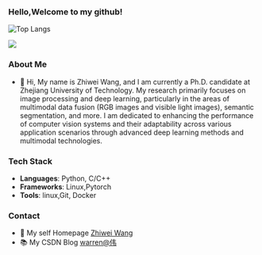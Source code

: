 ### Hello,Welcome to my github!
![Top Langs](https://github-readme-stats.vercel.app/api/top-langs/?username=warren-wzw&layout=compact&theme=tokyonight)

![](https://github-readme-stats.vercel.app/api?username=warren-wzw&show_icons=true&theme=transparent)
### About Me
- 👋 Hi, My name is Zhiwei Wang, and I am currently a Ph.D. candidate at Zhejiang University of Technology. My research primarily focuses on image processing and deep learning, particularly in the areas of multimodal data fusion (RGB images and visible light images), semantic segmentation, and more. I am dedicated to enhancing the performance of computer vision systems and their adaptability across various application scenarios through advanced deep learning methods and multimodal technologies.
  
### Tech Stack
- **Languages**: Python, C/C++
- **Frameworks**: Linux,Pytorch
- **Tools**: linux,Git, Docker
### Contact
- 🌱 My self Homepage [Zhiwei Wang](https://warren-wzw.github.io/cv/)
- 📚 My CSDN Blog [warren@伟](https://blog.csdn.net/warren103098?type=blog)
